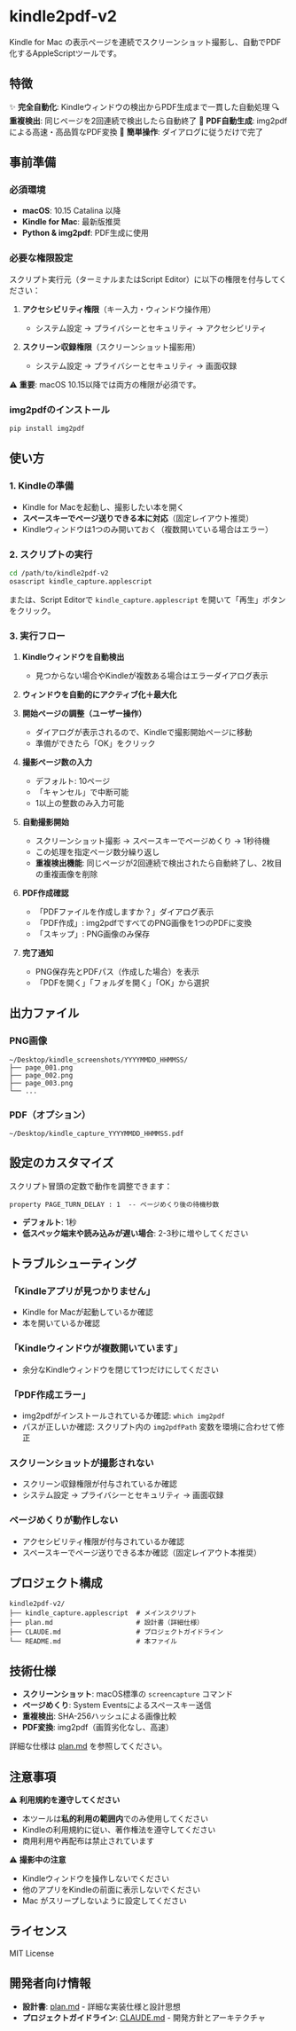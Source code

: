 # kindle2pdf-v2

Kindle for Mac の表示ページを連続でスクリーンショット撮影し、自動でPDF化するAppleScriptツールです。

## 特徴

✨ **完全自動化**: Kindleウィンドウの検出からPDF生成まで一貫した自動処理
🔍 **重複検出**: 同じページを2回連続で検出したら自動終了
📄 **PDF自動生成**: img2pdfによる高速・高品質なPDF変換
🎯 **簡単操作**: ダイアログに従うだけで完了

## 事前準備

### 必須環境
- **macOS**: 10.15 Catalina 以降
- **Kindle for Mac**: 最新版推奨
- **Python & img2pdf**: PDF生成に使用

### 必要な権限設定

スクリプト実行元（ターミナルまたはScript Editor）に以下の権限を付与してください：

1. **アクセシビリティ権限**（キー入力・ウィンドウ操作用）
   - システム設定 → プライバシーとセキュリティ → アクセシビリティ

2. **スクリーン収録権限**（スクリーンショット撮影用）
   - システム設定 → プライバシーとセキュリティ → 画面収録

⚠️ **重要**: macOS 10.15以降では両方の権限が必須です。

### img2pdfのインストール

```bash
pip install img2pdf
```

## 使い方

### 1. Kindleの準備
- Kindle for Macを起動し、撮影したい本を開く
- **スペースキーでページ送りできる本に対応**（固定レイアウト推奨）
- Kindleウィンドウは1つのみ開いておく（複数開いている場合はエラー）

### 2. スクリプトの実行

```bash
cd /path/to/kindle2pdf-v2
osascript kindle_capture.applescript
```

または、Script Editorで `kindle_capture.applescript` を開いて「再生」ボタンをクリック。

### 3. 実行フロー

1. **Kindleウィンドウを自動検出**
   - 見つからない場合やKindleが複数ある場合はエラーダイアログ表示

2. **ウィンドウを自動的にアクティブ化＋最大化**

3. **開始ページの調整（ユーザー操作）**
   - ダイアログが表示されるので、Kindleで撮影開始ページに移動
   - 準備ができたら「OK」をクリック

4. **撮影ページ数の入力**
   - デフォルト: 10ページ
   - 「キャンセル」で中断可能
   - 1以上の整数のみ入力可能

5. **自動撮影開始**
   - スクリーンショット撮影 → スペースキーでページめくり → 1秒待機
   - この処理を指定ページ数分繰り返し
   - **重複検出機能**: 同じページが2回連続で検出されたら自動終了し、2枚目の重複画像を削除

6. **PDF作成確認**
   - 「PDFファイルを作成しますか？」ダイアログ表示
   - 「PDF作成」: img2pdfですべてのPNG画像を1つのPDFに変換
   - 「スキップ」: PNG画像のみ保存

7. **完了通知**
   - PNG保存先とPDFパス（作成した場合）を表示
   - 「PDFを開く」「フォルダを開く」「OK」から選択

## 出力ファイル

### PNG画像
```
~/Desktop/kindle_screenshots/YYYYMMDD_HHMMSS/
├── page_001.png
├── page_002.png
├── page_003.png
└── ...
```

### PDF（オプション）
```
~/Desktop/kindle_capture_YYYYMMDD_HHMMSS.pdf
```

## 設定のカスタマイズ

スクリプト冒頭の定数で動作を調整できます：

```applescript
property PAGE_TURN_DELAY : 1  -- ページめくり後の待機秒数
```

- **デフォルト**: 1秒
- **低スペック端末や読み込みが遅い場合**: 2-3秒に増やしてください

## トラブルシューティング

### 「Kindleアプリが見つかりません」
- Kindle for Macが起動しているか確認
- 本を開いているか確認

### 「Kindleウィンドウが複数開いています」
- 余分なKindleウィンドウを閉じて1つだけにしてください

### 「PDF作成エラー」
- img2pdfがインストールされているか確認: `which img2pdf`
- パスが正しいか確認: スクリプト内の `img2pdfPath` 変数を環境に合わせて修正

### スクリーンショットが撮影されない
- スクリーン収録権限が付与されているか確認
- システム設定 → プライバシーとセキュリティ → 画面収録

### ページめくりが動作しない
- アクセシビリティ権限が付与されているか確認
- スペースキーでページ送りできる本か確認（固定レイアウト本推奨）

## プロジェクト構成

```
kindle2pdf-v2/
├── kindle_capture.applescript  # メインスクリプト
├── plan.md                     # 設計書（詳細仕様）
├── CLAUDE.md                   # プロジェクトガイドライン
└── README.md                   # 本ファイル
```

## 技術仕様

- **スクリーンショット**: macOS標準の `screencapture` コマンド
- **ページめくり**: System Eventsによるスペースキー送信
- **重複検出**: SHA-256ハッシュによる画像比較
- **PDF変換**: img2pdf（画質劣化なし、高速）

詳細な仕様は [plan.md](plan.md) を参照してください。

## 注意事項

⚠️ **利用規約を遵守してください**
- 本ツールは**私的利用の範囲内**でのみ使用してください
- Kindleの利用規約に従い、著作権法を遵守してください
- 商用利用や再配布は禁止されています

⚠️ **撮影中の注意**
- Kindleウィンドウを操作しないでください
- 他のアプリをKindleの前面に表示しないでください
- Mac がスリープしないように設定してください

## ライセンス

MIT License

## 開発者向け情報

- **設計書**: [plan.md](plan.md) - 詳細な実装仕様と設計思想
- **プロジェクトガイドライン**: [CLAUDE.md](CLAUDE.md) - 開発方針とアーキテクチャ

